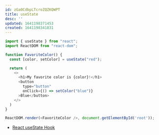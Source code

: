 ```yaml
---
id: zGa0CdbpLTcroZQZKQWPT
title: useState
desc: ''
updated: 1641198371453
created: 1641198341831
---
```


``` javascript
import { useState } from "react";
import ReactDOM from "react-dom";

function FavoriteColor() {
  const [color, setColor] = useState("red");

  return (
    <>
      <h1>My favorite color is {color}!</h1>
      <button
        type="button"
        onClick={() => setColor("blue")}
      >Blue</button>
    </>
  )
}

ReactDOM.render(<FavoriteColor />, document.getElementById('root'));
````

* [React useState Hook](https://www.w3schools.com/react/react_usestate.asp)